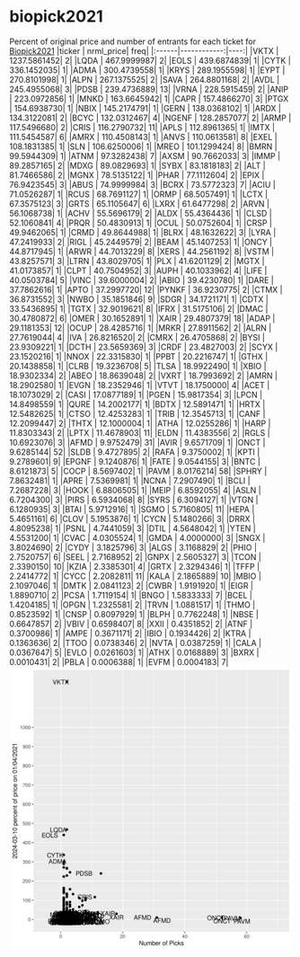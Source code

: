 # biopick2021
Percent of original price and number of entrants for each ticket for [Biopick2021](https://twitter.com/hashtag/Biopick2021)
|ticker |   nrml_price| freq|
|:------|------------:|----:|
|VKTX   | 1237.5861452|    2|
|LQDA   |  467.9999987|    2|
|EOLS   |  439.6874839|    1|
|CYTK   |  336.1452035|    1|
|ADMA   |  300.4739558|    1|
|KRYS   |  289.1955598|    1|
|EYPT   |  270.8101998|    1|
|ALPN   |  267.1375525|    2|
|SAVA   |  264.8801168|    2|
|AVDL   |  245.4955068|    3|
|PDSB   |  239.4736889|   13|
|VRNA   |  228.5915459|    2|
|ANIP   |  223.0972856|    1|
|MNKD   |  163.6645942|    1|
|CAPR   |  157.4866270|    3|
|PTGX   |  154.6938730|    1|
|NBIX   |  145.2174791|    1|
|GERN   |  138.0368102|    1|
|ARDX   |  134.3122081|    2|
|BCYC   |  132.0312467|    4|
|NGENF  |  128.2857077|    2|
|ARMP   |  117.5496680|    2|
|CRIS   |  116.2790732|   11|
|APLS   |  112.8961365|    1|
|IMTX   |  111.5454587|    6|
|AMRX   |  110.4508143|    1|
|ANVS   |  110.0613581|    8|
|EXEL   |  108.1831385|    1|
|SLN    |  106.6250006|    1|
|MREO   |  101.1299424|    8|
|BMRN   |   99.5944309|    1|
|ATNM   |   97.3282438|    7|
|AXSM   |   90.7662033|    3|
|IMMP   |   89.2857165|    2|
|MDXG   |   89.0829693|    1|
|SYBX   |   83.1818183|    2|
|ALT    |   81.7466586|    2|
|MGNX   |   78.5135122|    1|
|PHAR   |   77.1112604|    2|
|EPIX   |   76.9423545|    3|
|ABUS   |   74.9999984|    3|
|BCRX   |   73.5772323|    7|
|ACIU   |   71.0526287|    1|
|RCUS   |   68.7691127|    1|
|ORMP   |   68.5057491|    1|
|LCTX   |   67.3575123|    3|
|GRTS   |   65.1105647|    6|
|LXRX   |   61.6477298|    2|
|ARVN   |   56.1068738|    1|
|ACHV   |   55.5696179|    2|
|ALDX   |   55.4364436|    1|
|CLSD   |   52.1060841|    4|
|PRQR   |   50.4830913|    1|
|OCUL   |   50.0752604|    1|
|CRSP   |   49.9462065|    1|
|CRMD   |   49.8644988|    1|
|BLRX   |   48.1632622|    3|
|LYRA   |   47.2419933|    2|
|RIGL   |   45.2449579|    2|
|BEAM   |   45.1407253|    1|
|ONCY   |   44.8717945|    1|
|ARWR   |   44.7013229|    8|
|XERS   |   44.2561192|    8|
|VSTM   |   43.8257571|    3|
|LTRN   |   43.8029705|    1|
|PLX    |   41.6201129|    2|
|MGTX   |   41.0173857|    1|
|CLPT   |   40.7504952|    3|
|AUPH   |   40.1033962|    4|
|LIFE   |   40.0503784|    5|
|VINC   |   39.6000004|    2|
|ABIO   |   39.4230780|    1|
|DARE   |   37.7862616|    1|
|APTO   |   37.2997720|   12|
|PYNKF  |   36.9230775|    2|
|CTMX   |   36.8731552|    3|
|NWBO   |   35.1851846|    9|
|SDGR   |   34.1721171|    1|
|CDTX   |   33.5436895|    1|
|TGTX   |   32.9019621|    8|
|IFRX   |   31.5175106|    2|
|DMAC   |   30.4780872|    6|
|OMER   |   30.1652891|    1|
|XAIR   |   29.4807379|   18|
|ADAP   |   29.1181353|   12|
|OCUP   |   28.4285716|    1|
|MRKR   |   27.8911562|    2|
|ALRN   |   27.7619044|    4|
|IVA    |   26.8216520|    2|
|CMRX   |   26.4705868|    2|
|BYSI   |   23.9309221|    1|
|DCTH   |   23.5659369|    3|
|CRDF   |   23.4827003|    2|
|SCYX   |   23.1520216|    1|
|NNOX   |   22.3315830|    1|
|PPBT   |   20.2216747|    1|
|GTHX   |   20.1438858|    1|
|CLRB   |   19.3236708|    5|
|TLSA   |   18.9922490|    1|
|XBIO   |   18.9302334|    2|
|ABEO   |   18.8639048|    2|
|VXRT   |   18.7993692|    2|
|AMRN   |   18.2902580|    1|
|EVGN   |   18.2352946|    1|
|VTVT   |   18.1750000|    4|
|ACET   |   18.1073029|    2|
|CASI   |   17.0877189|    1|
|PGEN   |   15.9817354|    3|
|LPCN   |   14.8498559|    1|
|QURE   |   14.2002177|    1|
|BDTX   |   12.5891471|    1|
|HRTX   |   12.5482625|    1|
|CTSO   |   12.4253283|    1|
|TRIB   |   12.3545713|    1|
|CANF   |   12.2099447|    2|
|THTX   |   12.1000004|    1|
|ATHA   |   12.0255286|    1|
|HARP   |   11.8303343|    2|
|LPTX   |   11.4678903|   11|
|ELDN   |   11.4383556|    2|
|RGLS   |   10.6923076|    3|
|AFMD   |    9.9752479|   31|
|AVIR   |    9.6571709|    1|
|ONCT   |    9.6285144|   52|
|SLDB   |    9.4727895|    2|
|RAFA   |    9.3750002|    1|
|KPTI   |    9.2789601|    9|
|EPGNF  |    9.1240876|    1|
|FATE   |    9.0544155|    3|
|BNTC   |    8.6121873|    5|
|COCP   |    8.5697402|    1|
|PAVM   |    8.0176214|   58|
|SPHRY  |    7.8632481|    1|
|APRE   |    7.5369981|    1|
|NCNA   |    7.2907490|    1|
|BCLI   |    7.2687228|    3|
|HOOK   |    6.8806505|    1|
|MEIP   |    6.8592055|    4|
|ASLN   |    6.7204300|    3|
|PIRS   |    6.5934068|    8|
|SYRS   |    6.3094127|    1|
|VTGN   |    6.1280935|    3|
|BTAI   |    5.9712916|    1|
|SGMO   |    5.7160805|   11|
|HEPA   |    5.4651161|    6|
|CLOV   |    5.1953876|    1|
|CYCN   |    5.1480266|    3|
|DRRX   |    4.8095238|    1|
|PSNL   |    4.7441059|    3|
|DTIL   |    4.5648042|    1|
|YTEN   |    4.5531200|    1|
|CVAC   |    4.0305524|    1|
|GMDA   |    4.0000000|    3|
|SNGX   |    3.8024690|    2|
|CYDY   |    3.1825796|    3|
|ALGS   |    3.1168829|    2|
|PHIO   |    2.7520757|    6|
|SEEL   |    2.7168952|    2|
|GNPX   |    2.5605327|    3|
|TCON   |    2.3390150|   10|
|KZIA   |    2.3385301|    4|
|GRTX   |    2.3294346|    1|
|TFFP   |    2.2414772|    1|
|CYCC   |    2.2082811|   11|
|KALA   |    2.1865889|   10|
|MBIO   |    2.1097046|    1|
|DMTK   |    2.0841123|    2|
|CWBR   |    1.9191920|    1|
|EIGR   |    1.8890710|    2|
|PCSA   |    1.7119154|    1|
|BNGO   |    1.5833333|    7|
|BCEL   |    1.4204185|    1|
|OPGN   |    1.2325581|    2|
|TRVN   |    1.0881517|    1|
|THMO   |    0.8523592|    1|
|CNSP   |    0.8097929|    1|
|BLPH   |    0.7762248|    1|
|NBSE   |    0.6647857|    2|
|VBIV   |    0.6598407|    8|
|XXII   |    0.4351852|    2|
|ATNF   |    0.3700986|    1|
|AMPE   |    0.3671171|    2|
|IBIO   |    0.1934426|    2|
|KTRA   |    0.1363636|    2|
|TTOO   |    0.0738346|    2|
|NVTA   |    0.0387259|    1|
|CALA   |    0.0367647|    5|
|EVLO   |    0.0261603|    1|
|ATHX   |    0.0168889|    3|
|BXRX   |    0.0010431|    2|
|PBLA   |    0.0006388|    1|
|EVFM   |    0.0004183|    7|
![retvspicks](biopicks.png?raw=true)
